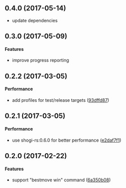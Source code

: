 <a name="0.4.0"></a>
## 0.4.0 (2017-05-14)

* update dependencies


<a name="0.3.0"></a>
## 0.3.0 (2017-05-09)


#### Features

*   improve progress reporting

<a name="0.2.2"></a>
## 0.2.2 (2017-03-05)


#### Performance

*   add profiles for test/release targets ([93dffd87](93dffd87))



<a name="0.2.1"></a>
## 0.2.1 (2017-03-05)


#### Performance

*   use shogi-rs:0.6.0 for better performance ([e2daf7f1](e2daf7f1))



<a name="0.2.0"></a>
## 0.2.0 (2017-02-22)


#### Features

*   support "bestmove win" command ([6a350b08](6a350b08))



